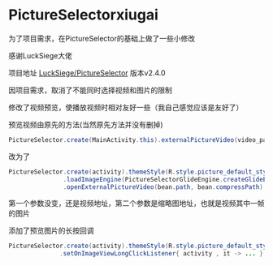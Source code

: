 
# PictureSelectorxiugai
为了项目需求，在PictureSelector的基础上做了一些小修改

感谢LuckSiege大佬

项目地址  [LuckSiege/PictureSelector](https://github.com/LuckSiege/PictureSelector) 版本v2.4.0

因项目需求，取消了不能同时选择视频和图片的限制

修改了视频预览，使播放视频时相对友好一些（我自己感觉应该是友好了）

预览视频由原先的方法(当然原先方法并没有删掉)

 ```java
 PictureSelector.create(MainActivity.this).externalPictureVideo(video_path);
 
 ```
 改为了
 ```java 
 PictureSelector.create(activity).themeStyle(R.style.picture_default_style)
                .loadImageEngine(PictureSelectorGlideEngine.createGlideEngine())
                .openExternalPictureVideo(bean.path, bean.compressPath)
 ```
 
 第一个参数没变，还是视频地址，第二个参数是缩略图地址，也就是视频其中一帧的图片
 
 添加了预览图片的长按回调
 ```java 
PictureSelector.create(activity).themeStyle(R.style.picture_default_style)
               .setOnImageViewLongClickListener{ activity , it -> ... }
 
 ```

